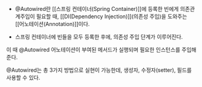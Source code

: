 - @Autowired란 [[스프링 컨테이너(Spring Container)]]에 등록한 빈에게 의존관계주입이 필요할 때, [[DI(Dependency Injection)]](의존성 주입)을 도와주는 [[어노테이션(Annotation)]]이다.

- 스프링 컨테이너에 빈들을 모두 등록한 후에, 의존성 주입 단계가 이루어진다. 

이 때 @Autowired 어노테이션이 부여된 메서드가 실행되며 필요한 인스턴스를 주입해준다.

@Autowired는 총 3가지 방법으로 실현이 가능한데, 생성자, 수정자(setter), 필드를 사용할 수 있다.
